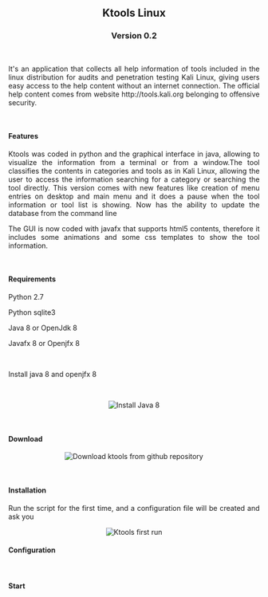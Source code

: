<h2 align="center">Ktools Linux</h2>
<h3 align="center">Version 0.2</h3><br>
<p align="justify">It's an application that collects all help information of tools included in the linux distribution for audits and penetration testing Kali Linux, giving users easy access to the help content without an internet connection. The official help content comes from website http://tools.kali.org belonging to offensive security.</p>
<br>
<h4 align="left">Features</h4>
<p align="justify">Ktools was coded in python and the graphical interface in java, allowing to visualize the information from a terminal or from a window.The tool classifies the contents in categories and tools as in Kali Linux, allowing the user to access the information searching for a category or searching the tool directly. This version comes with new features like creation of menu entries on desktop and main menu and it does a pause when the tool information or tool list is showing. Now has the ability to update the database from the command line </p>
<p align="justify">The GUI is now coded with javafx that supports html5 contents, therefore it includes some animations and some css templates to show the tool information.</p>
<br>
<h4 align="left">Requirements</h4>
<p align="justify">Python 2.7</p>
<p align="justify">Python sqlite3</p>
<p align="justify">Java 8 or OpenJdk 8</p>
<p align="justify">Javafx 8 or Openjfx 8</p>
<br>
<p>Install java 8 and openjfx 8</p>
<br>
<p align="center"><img title="Install Java 8" src="https://4.bp.blogspot.com/-uDinyAevxBQ/WszpuFKm-oI/AAAAAAAAAV8/xxHSUyYF8oAOV3LiSbal7T0Y_8rjxKcaQCLcBGAs/s1600/install%2B1.png"></p>
<br>
<h4 align="left">Download</h4>
<p align="center"><img title="Download ktools from github repository" src="https://2.bp.blogspot.com/-k7vaLfJ3QtA/WszqujbYX4I/AAAAAAAAAWE/B71VmnFzsMUYKoFVaP73iDfcUDWLqV6_gCLcBGAs/s1600/install%2B2.png"></p>
<br>
<h4 align="left">Installation</h4>
<p align="justify">Run the script for the first time, and a configuration file will be created and ask you</p>
<p align="center"><img title="Ktools first run" src="https://1.bp.blogspot.com/-HroC4mbZyEI/WszsuSwyYFI/AAAAAAAAAWQ/NXw96nfGQsQOyqbkz7nSZXh0VE3cnEubQCLcBGAs/s1600/install%2B3.png">
</p>
<h4 align="left">Configuration</h4>
<p align="justify"></p>
<br>
<h4 align="left">Start</h4>
<p align="justify"></p>
